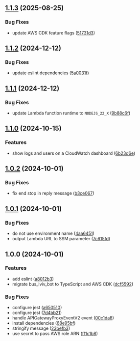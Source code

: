 ## [1.1.3](https://github.com/sturman/bus-lviv-bot/compare/v1.1.2...v1.1.3) (2025-08-25)

### Bug Fixes

* update AWS CDK feature flags ([51731d3](https://github.com/sturman/bus-lviv-bot/commit/51731d32c672a6ff910584565df087d49019637b))

## [1.1.2](https://github.com/sturman/bus-lviv-bot/compare/v1.1.1...v1.1.2) (2024-12-12)

### Bug Fixes

* update eslint dependencies ([5a0031f](https://github.com/sturman/bus-lviv-bot/commit/5a0031f10896973993b5ac59099f2bd0904ab5b3))

## [1.1.1](https://github.com/sturman/bus-lviv-bot/compare/v1.1.0...v1.1.1) (2024-12-12)

### Bug Fixes

* update Lambda function runtime to `NODEJS_22_X` ([9b88c6f](https://github.com/sturman/bus-lviv-bot/commit/9b88c6fa444bf2cc89a9128abea242c735d55b59))

## [1.1.0](https://github.com/sturman/bus-lviv-bot/compare/v1.0.2...v1.1.0) (2024-10-15)

### Features

* show logs and users on a CloudWatch dashboard ([6b23d6e](https://github.com/sturman/bus-lviv-bot/commit/6b23d6e7578e6b807641c1b87fe567c2e00e49e2))

## [1.0.2](https://github.com/sturman/bus-lviv-bot/compare/v1.0.1...v1.0.2) (2024-10-01)

### Bug Fixes

* fix end stop in reply message ([b3ce067](https://github.com/sturman/bus-lviv-bot/commit/b3ce067e2e3ffaa757d1a635f045e03322b7eb92))

## [1.0.1](https://github.com/sturman/bus-lviv-bot/compare/v1.0.0...v1.0.1) (2024-10-01)

### Bug Fixes

* do not use environment name ([4aa6451](https://github.com/sturman/bus-lviv-bot/commit/4aa64513853a801d4c2d166a30a570b377c17fa3))
* output Lambda URL to SSM parameter ([7c615fd](https://github.com/sturman/bus-lviv-bot/commit/7c615fd6e241718fe9af156b1d81abf4a9b278ba))

## 1.0.0 (2024-10-01)

### Features

* add eslint ([a8012b3](https://github.com/sturman/bus-lviv-bot/commit/a8012b337e5b8b089cdfde733d3dcca55a12e238))
* migrate bus_lviv_bot to TypeScript and AWS CDK ([dcf5592](https://github.com/sturman/bus-lviv-bot/commit/dcf5592d2f5e017a0e7fc2bd75e9c07501da002e))

### Bug Fixes

* configure jest ([a650510](https://github.com/sturman/bus-lviv-bot/commit/a6505105e12e6b090d881e1624fabef695b2577d))
* configure jest ([7d4bb21](https://github.com/sturman/bus-lviv-bot/commit/7d4bb214426c9789d432bcd908a97957d10a9bb9))
* handle APIGatewayProxyEventV2 event ([00c1da8](https://github.com/sturman/bus-lviv-bot/commit/00c1da8d402bf358042031ea4a30d010dc7e11b7))
* install dependencies ([68e95bf](https://github.com/sturman/bus-lviv-bot/commit/68e95bf4f077379fc80cbcc9ee41f1afe63df7b9))
* stringify message ([23befb3](https://github.com/sturman/bus-lviv-bot/commit/23befb301221b066ae9d0da0849b4dd199f4014b))
* use secret to pass AWS role ARN ([ff1c1b8](https://github.com/sturman/bus-lviv-bot/commit/ff1c1b851695c6d0b4b271b339eb83ef26a104f7))
